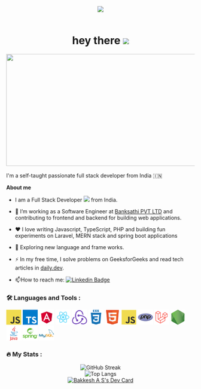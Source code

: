 
<div id="header" align="center">
  <img src="https://media.giphy.com/media/M9gbBd9nbDrOTu1Mqx/giphy.gif" width="100"/>
</div>
<!--
<div id="badges" align="center">
  <a href="https://www.linkedin.com/in/bakkesh-a-s-6576a810a/">
    <img src="https://img.shields.io/badge/LinkedIn-blue?style=for-the-badge&logo=linkedin&logoColor=white" alt="LinkedIn Badge"/>
  </a>
  <a href="https://app.daily.dev/bakkeshas">
    <img src="https://img.shields.io/badge/Twitter-black?style=for-the-badge&logo=youtube&logoColor=black" alt="Daily Dev"/>
  </a>
  <a href="your-twitter-URL">
    <img src="https://img.shields.io/badge/Twitter-blue?style=for-the-badge&logo=twitter&logoColor=white" alt="Twitter Badge"/>
  </a>
</div>
<br />
-->

<div align="center">
  <img src="https://komarev.com/ghpvc/?username=BakkeshSatvik&style=flat-square&color=blue" alt=""/>
</div>

<h1 align="center">
  hey there
  <img src="https://media.giphy.com/media/hvRJCLFzcasrR4ia7z/giphy.gif" width="30px"/>
</h1>

<div align="center">
  <img src="https://media.giphy.com/media/dWesBcTLavkZuG35MI/giphy.gif" width="600" height="300"/>
</div>

I'm a self-taught passionate full stack developer from India 🇮🇳

**About me**

- I am a Full Stack Developer <img src="https://media.giphy.com/media/WUlplcMpOCEmTGBtBW/giphy.gif" width="30"> from India.

- :telescope: I’m working as a Software Engineer at [Banksathi PVT LTD](http://banksathi.com/) and contributing to frontend and backend for building web applications.

- ❤️ I love writing Javascript, TypeScript, PHP and building fun experiments on Laravel, MERN stack and spring boot applications

- :seedling: Exploring new language and frame works.

- :zap: In my free time, I solve problems on GeeksforGeeks and read tech articles in [daily.dev](https://daily.dev/).

- :mailbox:How to reach me: [![Linkedin Badge](https://img.shields.io/badge/-Bakkesh-blue?style=flat&logo=Linkedin&logoColor=white)](https://www.linkedin.com/in/bakkesh-a-s-6576a810a/)

### :hammer_and_wrench: Languages and Tools :

<code><img width="40" height="40" alt="javascript" src="https://raw.githubusercontent.com/github/explore/80688e429a7d4ef2fca1e82350fe8e3517d3494d/topics/javascript/javascript.png"></code>
<code><img width="40" height="40" alt="typescript" src="https://raw.githubusercontent.com/github/explore/80688e429a7d4ef2fca1e82350fe8e3517d3494d/topics/typescript/typescript.png"></code>
<code><img width="40" height="40" alt="angular" src="https://raw.githubusercontent.com/github/explore/80688e429a7d4ef2fca1e82350fe8e3517d3494d/topics/angular/angular.png"></code>
<code><img width="40" height="40" alt="react" src="https://raw.githubusercontent.com/github/explore/80688e429a7d4ef2fca1e82350fe8e3517d3494d/topics/react/react.png"></code>
<code><img src="https://github.com/devicons/devicon/blob/master/icons/redux/redux-original.svg" title="Redux" alt="Redux " width="40" height="40"/></code>
<code><img src="https://github.com/devicons/devicon/blob/master/icons/css3/css3-plain-wordmark.svg"  title="CSS3" alt="CSS" width="40" height="40"/></code>
<code><img src="https://github.com/devicons/devicon/blob/master/icons/html5/html5-original.svg" title="HTML5" alt="HTML" width="40" height="40"/></code>
<code><img src="https://github.com/devicons/devicon/blob/master/icons/javascript/javascript-original.svg" title="JavaScript" alt="JavaScript" width="40" height="40"/></code>
<code><img width="40" height="40" alt="php" src="https://raw.githubusercontent.com/github/explore/80688e429a7d4ef2fca1e82350fe8e3517d3494d/topics/php/php.png"></code>
<code><img width="40" height="40" alt="laravel" src="https://raw.githubusercontent.com/github/explore/80688e429a7d4ef2fca1e82350fe8e3517d3494d/topics/laravel/laravel.png"></code>
<code><img width="40" height="40" alt="nodejs" src="https://raw.githubusercontent.com/github/explore/80688e429a7d4ef2fca1e82350fe8e3517d3494d/topics/nodejs/nodejs.png"></code>
<code><img src="https://github.com/devicons/devicon/blob/master/icons/java/java-original-wordmark.svg" title="Java" alt="Java" width="40" height="40"/></code>
<code><img src="https://github.com/devicons/devicon/blob/master/icons/spring/spring-original-wordmark.svg" title="Spring" alt="Spring" width="40" height="40"/></code>
<code><img src="https://github.com/devicons/devicon/blob/master/icons/mysql/mysql-original-wordmark.svg" title="MySQL"  alt="MySQL" width="40" height="40"/></code>

### :fire: My Stats :

<div align="center"><img src="https://github-readme-streak-stats.herokuapp.com?user=BakkeshSatvik" alt="GitHub Streak" /></div>

<div align="center">
  <img src="https://github-readme-stats.vercel.app/api/top-langs/?username=BakkeshSatvik&layout=compact&theme=vision-friendly-dark" alt="Top Langs" />
</div>

<div align="center">
<a href="https://app.daily.dev/bakkeshas"><img src="https://api.daily.dev/devcards/v2/K5ysGhJymKpKAB1i35pV1.png?type=default&r=x6d" width="356" alt="Bakkesh A S's Dev Card"/></a>
</div>



<!--
**BakkeshSatvik/BakkeshSatvik** is a ✨ _special_ ✨ repository because its `README.md` (this file) appears on your GitHub profile.

Here are some ideas to get you started:

- 🔭 I’m currently working on ...
- 🌱 I’m currently learning ...
- 👯 I’m looking to collaborate on ...
- 🤔 I’m looking for help with ...
- 💬 Ask me about ...
- 📫 How to reach me: ...
- 😄 Pronouns: ...
- ⚡ Fun fact: ...
-->
